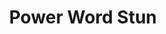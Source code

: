 ---
title: "Power Word Stun"
permalink: /spells/power-word-stun/
tags:
  - Spell
  - 8th Level
  - Enchantment
available_for:
  - Bard
  - Sorcerer
  - Warlock
  - Wizard
level: "8th Level"
school: "Enchantment"
range: "60 ft"
comp:
  - V
description: |
  You speak a word of power that can overwhelm the mind of one creature you can see within range, leaving it dumbfounded. If the target has 150 hit points or fewer, it is stunned. Otherwise, the spell has no effect.

  The stunned target must make a constitution saving throw at the end of each of its turns. On a successful save, this stunning effect ends.
excerpt: "You speak a word of power that can overwhelm the mind of one creature you can see within range, leaving it dumbfounded."
source: "Basic Rules"
---